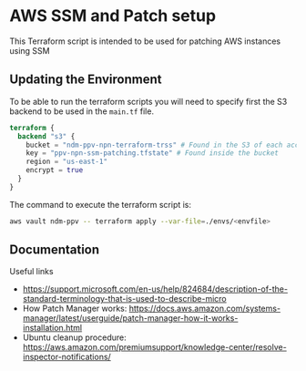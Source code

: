 # AWS SSM and Patch setup
This Terraform script is intended to be used for patching AWS instances using SSM

## Updating the Environment
To be able to run the terraform scripts you will need to specify first the S3 backend to be used in the `main.tf` file.

```terraform
terraform {
  backend "s3" {
    bucket = "ndm-ppv-npn-terraform-trss" # Found in the S3 of each account
    key = "ppv-npn-ssm-patching.tfstate" # Found inside the bucket
    region = "us-east-1"
    encrypt = true
  }
}
```

The command to execute the terraform script is:
```sh
aws vault ndm-ppv -- terraform apply --var-file=./envs/<envfile>
```

## Documentation
Useful links
- https://support.microsoft.com/en-us/help/824684/description-of-the-standard-terminology-that-is-used-to-describe-micro
- How Patch Manager works: https://docs.aws.amazon.com/systems-manager/latest/userguide/patch-manager-how-it-works-installation.html
- Ubuntu cleanup procedure: https://aws.amazon.com/premiumsupport/knowledge-center/resolve-inspector-notifications/